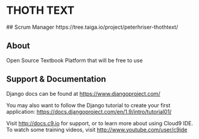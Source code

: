 
<h1>THOTH TEXT</h1>
## Scrum Manager
https://tree.taiga.io/project/peterhriser-thothtext/

## About

Open Source Textbook Platform that will be free to use

## Support & Documentation

Django docs can be found at https://www.djangoproject.com/

You may also want to follow the Django tutorial to create your first application:
https://docs.djangoproject.com/en/1.9/intro/tutorial01/

Visit http://docs.c9.io for support, or to learn more about using Cloud9 IDE.
To watch some training videos, visit http://www.youtube.com/user/c9ide
